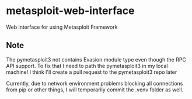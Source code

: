 # metasploit-web-interface
Web interface for using Metasploit Framework

## Note

The pymetasploit3 not contains Evasion module type even though the RPC API support. To fix that I need to path the pymetasploit3 in my local machine! I think I'll create a pull request to the pymetasploit3 repo later

Currently, due to network environment problems blocking all connections from pip or other things, I will temporarily commit the .venv folder as well.